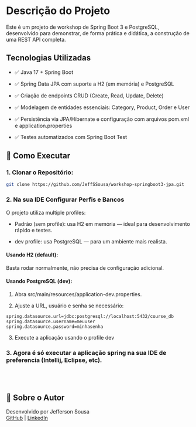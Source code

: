# Descrição do Projeto

Este é um projeto de workshop de Spring Boot 3 e PostgreSQL, desenvolvido para demonstrar, de forma prática e didática, a construção de uma REST API completa.

## Tecnologias Utilizadas

- ✅ Java 17 + Spring Boot

- ✅ Spring Data JPA com suporte a H2 (em memória) e PostgreSQL

- ✅ Criação de endpoints CRUD (Create, Read, Update, Delete)

- ✅ Modelagem de entidades essenciais: Category, Product, Order e User

- ✅ Persistência via JPA/Hibernate e configuração com arquivos pom.xml e application.properties

- ✅ Testes automatizados com Spring Boot Test


## 🚀 Como Executar

### 1. Clonar o Repositório:
``` bash
git clone https://github.com/JeffSSousa/workshop-springboot3-jpa.git
```

### 2. Na sua IDE Configurar Perfis e Bancos
O projeto utiliza multiple profiles:

- Padrão (sem profile): usa H2 em memória — ideal para desenvolvimento rápido e testes.

- dev profile: usa PostgreSQL — para um ambiente mais realista.

#### **Usando H2 (default):**
 Basta rodar normalmente, não precisa de configuração adicional.

#### **Usando PostgreSQL (dev):**
1. Abra src/main/resources/application-dev.properties.

2. Ajuste a URL, usuário e senha se necessário:
``` properties
spring.datasource.url=jdbc:postgresql://localhost:5432/course_db
spring.datasource.username=meuuser
spring.datasource.password=minhasenha
```
3. Execute a aplicação usando o profile dev

### 3. Agora é só executar a aplicação spring na sua IDE de preferencia (Intellij, Eclipse, etc).


<br><br>

## 🙋 Sobre o Autor


Desenvolvido por Jefferson Sousa  
[GitHub](https://github.com/JeffSSousa) | [LinkedIn](https://www.linkedin.com/in/jefferson-sousa-8b93a81a2/)